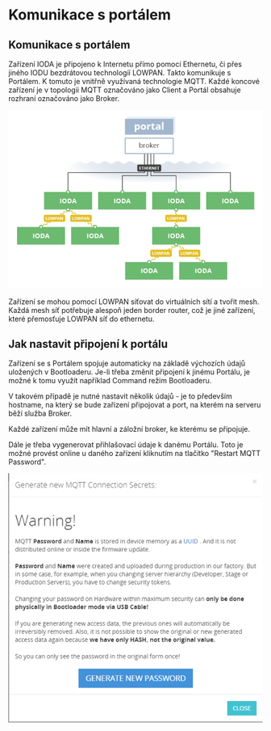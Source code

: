 # Komunikace s portálem

## Komunikace s portálem

Zařízení IODA je připojeno k Internetu přímo pomocí Ethernetu, či přes jiného IODU bezdrátovou technologíí LOWPAN. Takto komunikuje s Portálem. K tomuto je vnitřně využívaná technologie MQTT. Každé koncové zařízení je v topologii MQTT označováno jako Client a Portál obsahuje rozhraní označováno jako Broker.

![](../../.gitbook/assets/portal-broker.png)

Zařízení se mohou pomocí LOWPAN síťovat do virtuálních sítí a tvořit mesh. Každá mesh síť potřebuje alespoň jeden border router, což je jiné zařízení, které přemosťuje LOWPAN síť do ethernetu.

## Jak nastavit připojení k portálu

Zařízení se s Portálem spojuje automaticky na základě výchozích údajů uložených v Bootloaderu. Je-li třeba změnit připojení k jinému Portálu, je možné k tomu využít například Command režim Bootloaderu.

V takovém případě je nutné nastavit několik údajů - je to především hostname, na který se bude zařízení připojovat a port, na kterém na serveru běží služba Broker.

Každé zařízení může mít hlavní a záložní broker, ke kterému se připojuje.

Dále je třeba vygenerovat přihlašovací údaje k danému Portálu. Toto je možné provést online u daného zařízení kliknutím na tlačítko "Restart MQTT Password".

![](../../.gitbook/assets/mqtt_credentials.PNG)

